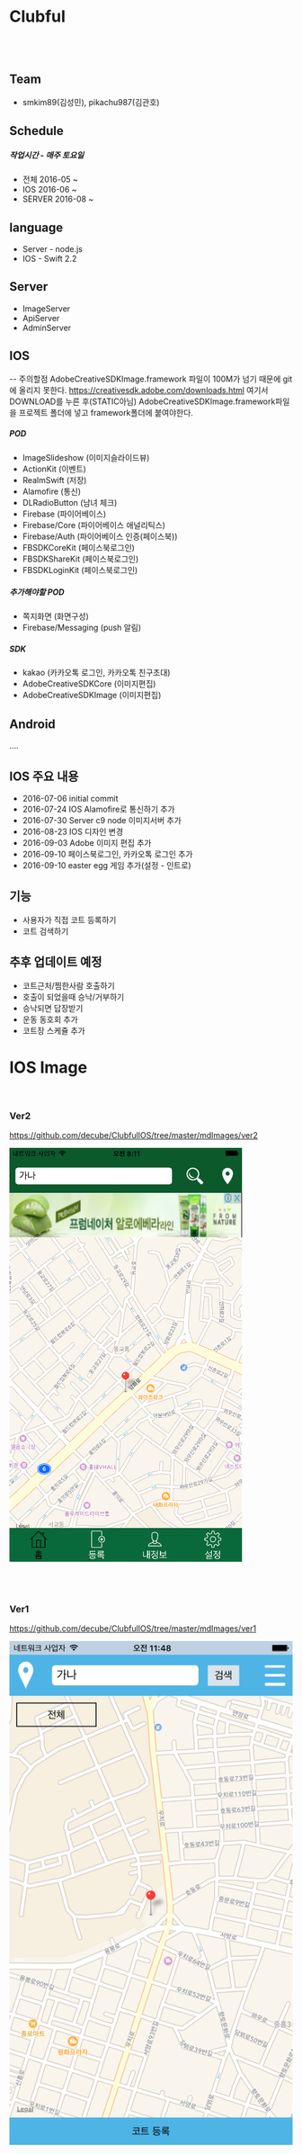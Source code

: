 
# Clubful

<br><br>

## Team

* smkim89(김성민), pikachu987(김관호)

## Schedule

##### 작업시간 - 매주 토요일

* 전체 2016-05 ~
* IOS 2016-06 ~
* SERVER 2016-08 ~

## language

* Server - node.js
* IOS - Swift 2.2

## Server

* ImageServer
* ApiServer
* AdminServer


## IOS

-- 주의할점
AdobeCreativeSDKImage.framework 파일이 100M가 넘기 때문에 git 에 올리지 못한다.
https://creativesdk.adobe.com/downloads.html 여기서 DOWNLOAD를 누른 후(STATIC아님)
AdobeCreativeSDKImage.framework파일을 프로젝트 폴더에 넣고 framework폴더에 붙여야한다.


##### POD

* ImageSlideshow (이미지슬라이드뷰)
* ActionKit (이벤트)
* RealmSwift (저장)
* Alamofire (통신)
* DLRadioButton (남녀 체크)
* Firebase (파이어베이스)
* Firebase/Core (파이어베이스 애널리틱스)
* Firebase/Auth (파이어베이스 인증(페이스북))
* FBSDKCoreKit (페이스북로그인)
* FBSDKShareKit (페이스북로그인)
* FBSDKLoginKit (페이스북로그인)

##### 추가해야할 POD

* 쪽지화면 (화면구성)
* Firebase/Messaging (push 알림)

##### SDK

* kakao (카카오톡 로그인, 카카오톡 친구초대)
* AdobeCreativeSDKCore (이미지편집)
* AdobeCreativeSDKImage (이미지편집)

## Android
....



## IOS 주요 내용
* 2016-07-06 initial commit
* 2016-07-24 IOS Alamofire로 통신하기 추가
* 2016-07-30 Server c9 node 이미지서버 추가
* 2016-08-23 IOS 디자인 변경
* 2016-09-03 Adobe 이미지 편집 추가
* 2016-09-10 페이스북로그인, 카카오톡 로그인 추가
* 2016-09-10 easter egg 게임 추가(설정 - 인트로)


## 기능
* 사용자가 직접 코트 등록하기
* 코트 검색하기


## 추후 업데이트 예정
* 코트근처/찜한사람 호출하기
* 호출이 되었을때 승낙/거부하기
* 승낙되면 답장받기
* 운동 동호회 추가
* 코트장 스케쥴 추가






# IOS Image
<br>



### Ver2

https://github.com/decube/ClubfulIOS/tree/master/mdImages/ver2

![Alt text](./mdImages/ver2/01.png)

<br><br>



### Ver1

https://github.com/decube/ClubfulIOS/tree/master/mdImages/ver1

![Alt text](./mdImages/ver1/01.png)
